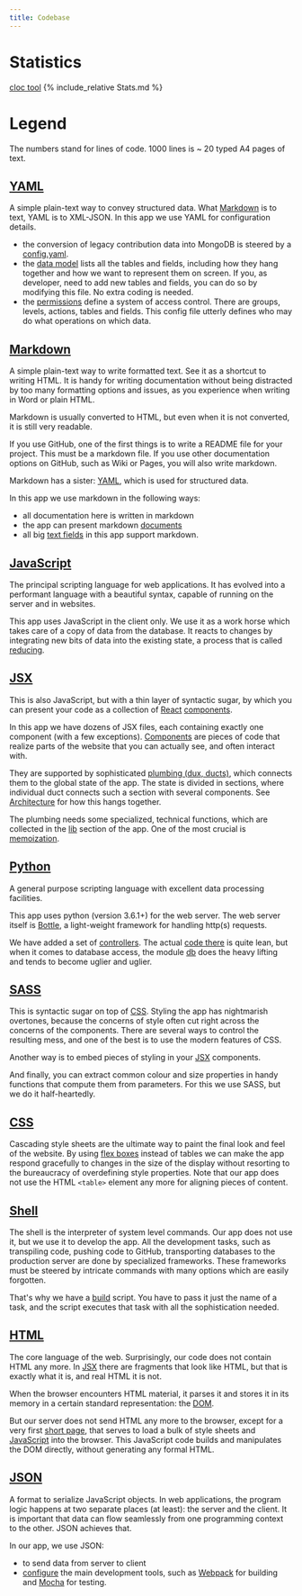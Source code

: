 ```yaml
---
title: Codebase
---
```


# Statistics

[cloc tool](https://GitHub.com/AlDanial/cloc)
{% include_relative Stats.md %}

# Legend

The numbers stand for lines of code.
1000 lines is ~ 20 typed A4 pages of text.

[YAML](http://www.yaml.org)
-----------------------------------------------------------------------------------------

A simple plain-text way to convey structured data.
What [Markdown](#markdown) is to text, YAML is to XML-JSON.
In this app we use YAML for configuration details.

* the conversion of legacy contribution data into MongoDB is steered by a 
  [config.yaml]({{site.repBase}}/static/tools/config.yaml).
* the [data model]({{site.serverBase}}/models/data.yaml) lists all the tables
  and fields, including how they hang together and how we want to represent them on screen.
  If you, as developer, need to add new tables and fields, you can do so by modifying this
  file. No extra coding is needed.
* the [permissions]({{site.serverBase}}/models/permission.yaml) define a system of
  access control. There are groups, levels, actions, tables and fields. This config file
  utterly defines who may do what operations on which data.

[Markdown](https://guides.GitHub.com/features/mastering-markdown/)
-----------------------------------------------------------------------------------------

A simple plain-text way to write formatted text.
See it as a shortcut to writing HTML.
It is handy for writing documentation without being distracted by too many
formatting options and issues, as you experience when writing in Word or plain HTML.

Markdown is usually converted to HTML, but even when it is not converted, it is still
very readable.

If you use GitHub, one of the first things is to write a README file for your project.
This must be a markdown file.
If you use other documentation options on GitHub, such as Wiki or Pages, you will also
write markdown.

Markdown has a sister: [YAML](#yaml), which is used for structured data.

In this app we use markdown in the following ways:

* all documentation here is written in markdown
* the app can present markdown [documents](Components#docmd)
* all big [text fields](Components#markdownarea) in this app support markdown.

[JavaScript](https://developer.mozilla.org/en-US/docs/Web/JavaScript)
-----------------------------------------------------------------------------------------

The principal scripting language for web applications.
It has evolved into a performant language with a beautiful syntax, capable
of running on the server and in websites.

This app uses JavaScript in the client only.
We use it as a work horse which takes care of a copy of data from the database.
It reacts to changes by integrating new bits of data into the existing state,
a process that is called [reducing](React#redux).

[JSX](https://facebook.GitHub.io/react/docs/introducing-JSX.html)
-----------------------------------------------------------------------------------------

This is also JavaScript, but with a thin layer of syntactic sugar, by which you
can present your code as a collection of [React](https://facebook.GitHub.io/react/)
[components](https://facebook.GitHub.io/react/docs/react-component.html).

In this app we have dozens of JSX files, each containing exactly one component
(with a few exceptions).
[Components](Components) are pieces of code that realize parts of the website
that you can actually see, and often interact with.

They are supported by sophisticated [plumbing (dux, ducts)](Dux),
which connects them to the global
state of the app.
The state is divided in sections, where individual duct connects such a section
with several components. See [Architecture](Architecture) for how this hangs together.

The plumbing needs some specialized, technical functions, which are collected in the
[lib](Lib) section of the app.
One of the most crucial is [memoization](Lib#memo).

[Python](https://docs.python.org/3/)
-----------------------------------------------------------------------------------------

A general purpose scripting language with excellent data processing facilities.

This app uses python (version 3.6.1+) for the web server. The web server itself
is [Bottle](http://bottlepy.org/docs/dev/),
a light-weight framework for handling
http(s) requests.

We have added a set of [controllers](Server).
The actual [code there]({{site.serverBase}}/controllers/controller.py) is quite lean,
but when it comes to database access, the module
[db]({{site.serverBase}}/controllers/db.py) does the heavy lifting and tends
to become uglier and uglier.

[SASS](http://sass-lang.com)
-----------------------------------------------------------------------------------------

This is syntactic sugar on top of [CSS](#css).
Styling the app has nightmarish overtones, because the concerns of style often cut
right across the concerns of the components.
There are several ways to control the resulting mess, and one of the best is to use
the modern features of CSS.

Another way is to embed pieces of styling in your [JSX](#JSX) components.

And finally, you can extract common colour and size properties in handy functions that compute
them from parameters.
For this we use SASS, but we do it half-heartedly.

[CSS](https://developer.mozilla.org/en-US/docs/Web/CSS)
-----------------------------------------------------------------------------------------

Cascading style sheets are the ultimate way to paint the final look and feel of the website.
By using [flex boxes](http://sass-lang.com) instead of tables we can make
the app respond gracefully to changes in the size of the display without
resorting to the bureaucracy of overdefining style properties.
Note that our app does not use the HTML `<table>` element any more for aligning pieces of content.

[Shell](https://www.gnu.org/software/bash/)
-----------------------------------------------------------------------------------------

The shell is the interpreter of system level commands. 
Our app does not use it, but we use it to develop the app.
All the development tasks, such as transpiling code, pushing code to GitHub, transporting
databases to the production server are done by specialized frameworks.
These frameworks must be steered by intricate commands with many options which are
easily forgotten.

That's why we have a [build]({{site.repBase}}/build.sh) script.
You have to pass it just the name of a task, and the script executes that task with all the
sophistication needed.

[HTML](https://developer.mozilla.org/en-US/docs/Web/HTML)
-----------------------------------------------------------------------------------------

The core language of the web.
Surprisingly, our code does not contain HTML any more.
In [JSX](#JSX) there are fragments that look like HTML, but that is exactly what it is, and
real HTML it is not.

When the browser encounters HTML material, it parses it and stores it in its memory in a certain
standard representation: the [DOM](React#dom).

But our server does not send HTML any more to the browser, except for a very first
[short page]({{site.serverBase}}/views/index.tpl),
that serves to load a bulk of style sheets and [JavaScript](#JavaScript) into the browser.
This JavaScript code builds and manipulates the DOM directly, without generating any formal HTML.

[JSON](https://developer.mozilla.org/en-US/docs/Web/JavaScript/Reference/Global_Objects/JSON)
-----------------------------------------------------------------------------------------

A format to serialize JavaScript objects.
In web applications, the program logic happens at two separate places (at least):
the server and the client. 
It is important that data can flow seamlessly from one programming context to the other.
JSON achieves that.

In our app, we use JSON:

* to send data from server to client
* [configure]({{site.clientBase}}/webpack.config.js) the main development tools, such as
  [Webpack](https://webpack.js.org/concepts/) for building and [Mocha](https://mochajs.org) for testing.
 
